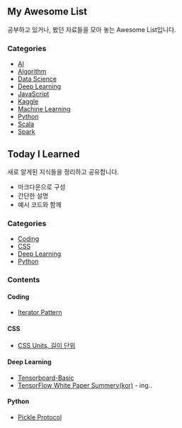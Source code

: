## My Awesome List

 공부하고 있거나, 봤던 자료들을 모아 놓는 Awesome List입니다.

### Categories

- [AI](https://github.com/DongjunLee/TIL-MAL/blob/master/AI/Awesome-AI.md)
- [Algorithm](https://github.com/DongjunLee/TIL-MAL/blob/master/Algorithm/Awesome-AIgorithm.md)
- [Data Science](https://github.com/DongjunLee/TIL-MAL/blob/master/Data%20Science/Awesome-Data-Science.md)
- [Deep Learning](https://github.com/DongjunLee/TIL-MAL/blob/master/Deep%20Learning/Awesome-Deep-Learning.md)
- [JavaScript](https://github.com/DongjunLee/TIL-MAL/blob/master/JavaScript/Awesome-JavaScript.md)
- [Kaggle](https://github.com/DongjunLee/TIL-MAL/blob/master/Kaggle/Awesome-Kaggle.md)
- [Machine Learning](https://github.com/DongjunLee/TIL-MAL/blob/master/Machine%20Learning/Awesome-Machine-Learning.md)
- [Python](https://github.com/DongjunLee/TIL-MAL/blob/master/Python/Awesome-Python.md)
- [Scala](https://github.com/DongjunLee/TIL-MAL/blob/master/Scala/Awesome-Scala.md)
- [Spark](https://github.com/DongjunLee/TIL-MAL/blob/master/Spark/Awesome-Spark.md)

## Today I Learned

새로 알게된 지식들을 정리하고 공유합니다.  

- 마크다운으로 구성
- 간단한 설명
- 예시 코드와 함께

### Categories

- [Coding](https://github.com/DongjunLee/TIL-MAL#coding)
- [CSS](https://github.com/DongjunLee/TIL-MAL#css)
- [Deep Learning](https://github.com/DongjunLee/TIL-MAL#deep-learning)
- [Python](https://github.com/DongjunLee/TIL-MAL#python)


### Contents

#### Coding
- [Iterator Pattern](https://github.com/DongjunLee/TIL-MAL/blob/master/Code/Iterator.md)

#### CSS
- [CSS Units, 길이 단위](https://github.com/DongjunLee/TIL-MAL/blob/master/CSS/CSS_Units.md)

#### Deep Learning
- [Tensorboard-Basic](https://github.com/DongjunLee/TIL-MAL/blob/master/Deep%20Learning/Tensorboard-Basic.md)
- [TensorFlow White Paper Summery(kor)](https://github.com/DongjunLee/TIL-MAL/blob/master/Deep%20Learning/Tensorflow-whitepaper-summary_kor.md) - ing..

#### Python
- [Pickle Protocol](https://github.com/DongjunLee/TIL-MAL/blob/master/Python/Pickle_Protocols.md)
